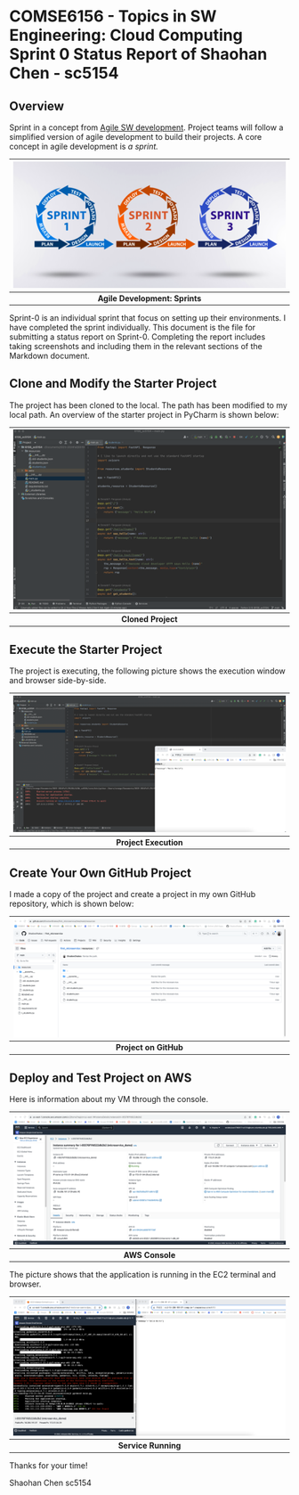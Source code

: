 # COMSE6156 - Topics in SW Engineering: Cloud Computing<br>Sprint 0 Status Report of Shaohan Chen - sc5154

## Overview

Sprint in a concept from [Agile SW development](https://en.wikipedia.org/wiki/Agile_software_development).
Project teams will follow a simplified version of agile development to build their projects. A core concept in
agile development is _a sprint._

|    <img src="sprints.png">     |
|:------------------------------:|
| __Agile Development: Sprints__ | 

Sprint-0 is an individual sprint that focus on setting up their environments. I have completed the sprint
individually. This document is the file for submitting a status report on Sprint-0. 
Completing the report includes taking screenshots and including them
in the relevant sections of the Markdown document.

## Clone and Modify the Starter Project

The project has been cloned to the local. The path has been modified to my local path. An overview of the starter project in PyCharm is shown below:

| <img src="project-structure.png"> |
|:---------------------------------:|
|        __Cloned Project__         | 

## Execute the Starter Project

The project is executing, the following picture shows  the execution window and browser side-by-side.

| <img src="project-execution.png"> |
|:---------------------------------:|
|       __Project Execution__       | 


## Create Your Own GitHub Project

I made a copy of the project and create a project in my own GitHub repository, which is shown below:

| <img src="github.png"> |
|:----------------------:|
| __Project on GitHub__  | 


## Deploy and Test Project on AWS

Here is information about my VM through the console.

| <img src="ec2-console.png"> |
|:---------------------------:|
|       __AWS Console__       | 

The picture shows that the application is running in the EC2 terminal and browser.

| <img src="aws-running.png"> |
|:---------------------------:|
|     __Service Running__     | 

Thanks for your time!

Shaohan Chen sc5154

